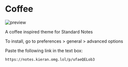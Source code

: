 # Coffee

![preview](https://raw.githubusercontent.com/m00t316/coffee/main/coffee-preview-sn.png)

A coffee inspired theme for Standard Notes

To install, go to preferences > general > advanced options

Paste the following link in the text box: 
```
https://notes.kieran.omg.lol/p/ufaeQELob3
```
